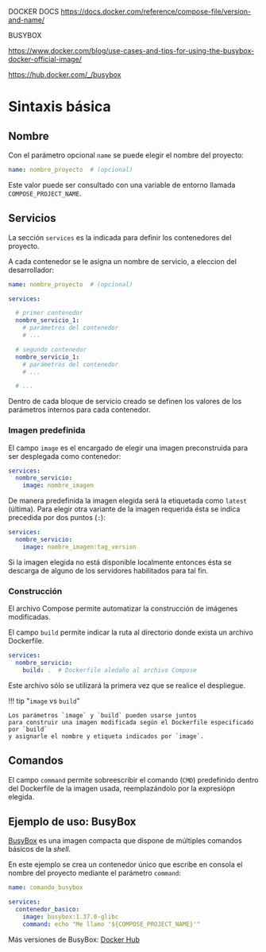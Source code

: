 
DOCKER DOCS
https://docs.docker.com/reference/compose-file/version-and-name/


BUSYBOX

https://www.docker.com/blog/use-cases-and-tips-for-using-the-busybox-docker-official-image/

https://hub.docker.com/_/busybox



# Sintaxis básica


## Nombre

Con el parámetro opcional `name` se puede elegir el nombre del proyecto:


```yaml
name: nombre_proyecto  # (opcional)
```

Este valor puede ser consultado con una variable de entorno llamada
`COMPOSE_PROJECT_NAME`.



## Servicios

La sección `services` es la indicada
para definir los contenedores del proyecto.

A cada contenedor se le asigna un nombre de servicio,
a eleccion del desarrollador:

```yaml
name: nombre_proyecto  # (opcional)

services:

  # primer contenedor
  nombre_servicio_1:  
    # parámetros del contenedor
    # ...

  # segundo contenedor
  nombre_servicio_1:  
    # parámetros del contenedor
    # ...

  # ...
```

Dentro de cada bloque de servicio creado
se definen los valores de los parámetros internos para cada contenedor.



### Imagen predefinida

El campo `image` es el encargado de elegir una imagen preconstruida
para ser desplegada como contenedor:

```yaml
services:
  nombre_servicio:
    image: nombre_imagen
```

De manera predefinida la imagen elegida será la etiquetada como `latest` (última).
Para elegir otra variante de la imagen requerida ésta se indica precedida por dos puntos (`:`):


```yaml
services:
  nombre_servicio:
    image: nombre_imagen:tag_version
```


Si la imagen elegida no está disponible localmente entonces ésta se descarga de alguno de los servidores habilitados para tal fin.


### Construcción

El archivo Compose permite automatizar la construcción de imágenes modificadas.

El campo `build` permite indicar la ruta al directorio
donde exista un archivo Dockerfile.


```yaml
services:
  nombre_servicio:
    build: .  # Dockerfile aledaño al archivo Compose
```

Este archivo sólo se utilizará la primera vez que se realice el despliegue.





!!! tip "`image` vs `build`"

    Los parámetros `image` y `build` pueden usarse juntos
    para construir una imagen modificada según el Dockerfile especificado por `build`
    y asignarle el nombre y etiqueta indicados por `image`. 



## Comandos

El campo `command` permite sobreescribir el comando (`CMD`)
predefinido dentro del Dockerfile de la imagen usada,
reemplazándolo por la expresiópn elegida.



## Ejemplo de uso: BusyBox

[BusyBox](https://www.docker.com/blog/use-cases-and-tips-for-using-the-busybox-docker-official-image/) es una imagen compacta que dispone de múltiples comandos básicos de la *shell*.

En este ejemplo se crea un contenedor único que escribe en consola el nombre del proyecto mediante el parámetro `command`:


```yaml
name: comando_busybox

services:
  contenedor_basico:
    image: busybox:1.37.0-glibc
    command: echo "Me llamo '${COMPOSE_PROJECT_NAME}'"
```

Más versiones de BusyBox: [Docker Hub](https://hub.docker.com/_/busybox)


